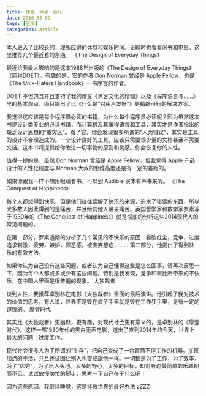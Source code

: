 ```yaml
---
title: 休息，休息一会儿
date: 2016-06-02
tags: [王垠]
categories: Article
---
```


本人进入了比较长的，理所应得的休息和娱乐时间。无聊时也看看闲书和电影。这里推荐几个最近看的东西。
《The Design of Everyday Things》

最近给我最大影响的是这本1988年出版的《The Design of Everyday Things》（简称DOET）。有趣的是，它的作者 Don Norman 曾经是 Apple Fellow，也是《The Unix-Haters Handbook》一书序言的作者。

DOET 不但包含并且支持了我的博文《黑客文化的精髓》以及《程序语言与……》里的基本观点，而且提出了比《什么是“对用户友好”》更精辟可行的解决方案。

我觉得这应该是每个程序员必读的书籍。为什么每个程序员必读呢？因为虽然这本书是设计类专业的必读书籍，而计算机及其编程语言和工具，其实才是作者指出的缺乏设计思想的“重灾区”。看了它，你会发现很多所谓的“人为错误”，其实是工具的设计不合理造成的。一个设计良好的工具，应该只需要很少量的文档甚至不需要文档。这本书将提供给你改进一切事物的原则和灵感。你会恢复你的人性。

值得一提的是，虽然 Don Norman 曾经是 Apple Fellow，但我觉得 Apple 产品设计的人性化程度与 Norman 大叔的思维高度还是有一定的差距的。

如果你跟我一样不想用眼睛看书，可以到 Audible 买本有声书来听。
《The Conquest of Happiness》

每个人都想得到快乐，但是他们往往误解了快乐的来源，追求了错误的东西，所以大多数人因此得到的是痛苦，并且给其他人带来痛苦。英国哲学家和数学家罗素写于1930年的《The Conquest of Happiness》就是彻底的分析这些2014现代人的常见问题的。

在第一部分，罗素透彻的分析了几个常见的不快乐的原因：看破红尘，竞争，过度追求刺激，疲劳，嫉妒，罪恶感，被害妄想症，…… 第二部分，他提出了得到快乐的有效方法。

如果你认为自己没有这些问题，或者认为自己懂得这些是怎么回事，请再次反思一下，因为每个人都或多或少有这些问题。特别是我发现，竞争和攀比所带来的不快乐，在中国人里面是很普遍的现象。
大独裁者

谈到人性，我推荐卓别林在电影《大独裁者》里面的最后演讲。他引起了我对技术的价值的思考。有人说，世界不是毁在疯子手里就是毁在工作狂手里，是有一定的道理的。
摩登时代

其实比《大独裁者》更幽默，更有趣，对现代社会更有意义的，是卓别林的《摩登时代》。这样一部1930年代的黑白无声电影，道出了直到2014年的今天，世界上最大的问题：过度工作。

现代社会很多人为了所谓的“生存”，把自己变成了一台盲目不停工作的机器。加班加点的干活，并且还试图让别人也变成跟他一样。一切都是为了工作，为了效率，为了“优秀”，为了出人头地。太多的野心，太多的目标，却对身边最简单的乐趣视而不见。试试放慢匆忙的脚步，思考一下自己在干什么吧！

因为这些原因，我继续睡觉，这是拯救世界的最好办法 zZZZ